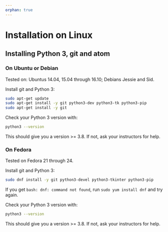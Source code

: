 ```yaml
---
orphan: true
---
```


# Installation on Linux

## Installing Python 3, git and atom

### On Ubuntu or Debian

Tested on: Ubuntus 14.04, 15.04 through 16.10; Debians Jessie and Sid.

Install git and Python 3:

```bash
sudo apt-get update
sudo apt-get install -y git python3-dev python3-tk python3-pip
sudo apt-get install -y git
```

Check your Python 3 version with:

```bash
python3 --version
```

This should give you a version >= 3.8.  If not, ask your instructors for help.

### On Fedora

Tested on Fedora 21 through 24.

Install git and Python 3:

```bash
sudo dnf install -y git python3-devel python3-tkinter python3-pip
```

If you get `bash: dnf: command not found`, run `sudo yum install dnf` and
try again.

Check your Python 3 version with:

```bash
python3 --version
```

This should give you a version >= 3.8.  If not, ask your instructors for help.
